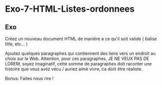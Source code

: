 # Exo-7-HTML-Listes-ordonnees

## Exo

Créez un nouveau document HTML de manière a ce qu'il soit valide ( balise title, etc... )

Ajoutez quelques paragraphes qui contiennent des liens vers un endroit au choix sur le Web. Attention, pour ces paragraphes, JE NE VEUX PAS DE LOREM, soyez imaginatif, cette somme de paragraphes doit raconter une histoire que vous avez vécu / auriez aimé vivre, ca doiit être réaliste.

Bonus: Faites nous rire !
